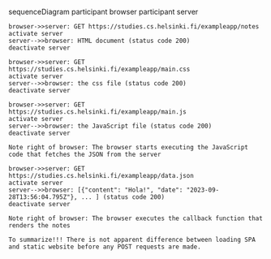 sequenceDiagram
participant browser
participant server

    browser->>server: GET https://studies.cs.helsinki.fi/exampleapp/notes
    activate server
    server-->>browser: HTML document (status code 200)
    deactivate server

    browser->>server: GET https://studies.cs.helsinki.fi/exampleapp/main.css
    activate server
    server-->>browser: the css file (status code 200)
    deactivate server

    browser->>server: GET https://studies.cs.helsinki.fi/exampleapp/main.js
    activate server
    server-->>browser: the JavaScript file (status code 200)
    deactivate server

    Note right of browser: The browser starts executing the JavaScript code that fetches the JSON from the server

    browser->>server: GET https://studies.cs.helsinki.fi/exampleapp/data.json
    activate server
    server-->>browser: [{"content": "Hola!", "date": "2023-09-28T13:56:04.795Z"}, ... ] (status code 200)
    deactivate server

    Note right of browser: The browser executes the callback function that renders the notes

    To summarize!!! There is not apparent difference between loading SPA and static website before any POST requests are made.